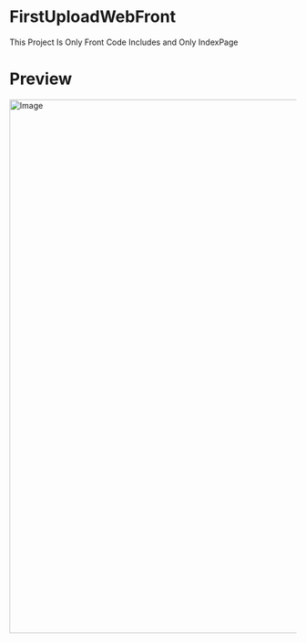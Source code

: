 # FirstUploadWebFront
This Project Is Only Front Code Includes and Only IndexPage

# Preview
<img width="1899" height="935" alt="Image" src="https://github.com/user-attachments/assets/9f7ca334-a3ea-421b-afe0-59e007a5e556" />
